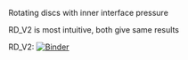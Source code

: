 Rotating discs with inner interface pressure

RD_V2 is most intuitive, both give same results

RD_V2: [![Binder](https://binder.projectpythia.org/badge_logo.svg)](https://binder.projectpythia.org/v2/gh/mark-bak/rotating-discs/HEAD?urlpath=%2Fdoc%2Ftree%2FRotating_discs_V2)
